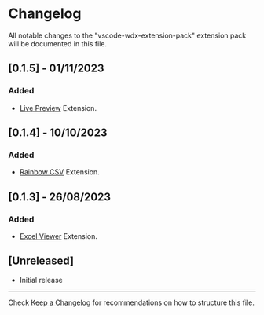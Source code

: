 # Changelog

All notable changes to the "vscode-wdx-extension-pack" extension pack will be documented in this file.

## [0.1.5] - 01/11/2023

### Added

- [Live Preview](https://marketplace.visualstudio.com/items?itemName=ms-vscode.live-server) Extension.

## [0.1.4] - 10/10/2023

### Added

- [Rainbow CSV](https://marketplace.visualstudio.com/items?itemName=mechatroner.rainbow-csv) Extension.

## [0.1.3] - 26/08/2023

### Added

- [Excel Viewer](https://marketplace.visualstudio.com/items?itemName=GrapeCity.gc-excelviewer) Extension.

## [Unreleased]

- Initial release

---

Check [Keep a Changelog](http://keepachangelog.com/) for recommendations on how to structure this file.
